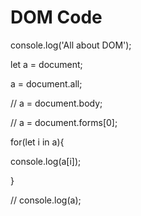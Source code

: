 # DOM Code

console.log('All about DOM');

let a = document;

a = document.all;

// a = document.body;

// a = document.forms[0];

for(let i in a){

console.log(a[i]);

}

// console.log(a);